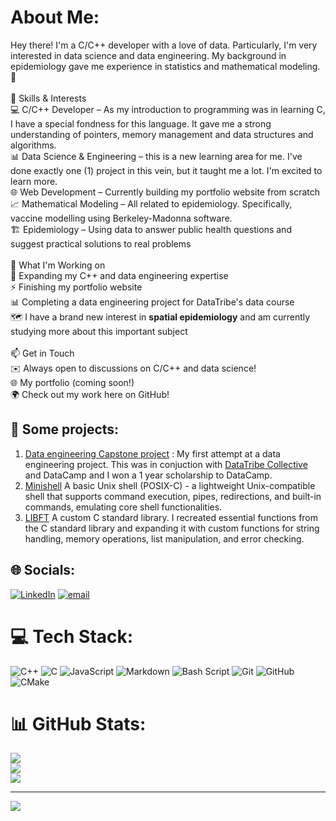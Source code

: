 # About Me:
Hey there! I'm a C/C++ developer with a love of data. Particularly, I'm very interested in data science and data engineering. My background in epidemiology gave me experience in statistics and mathematical modeling. 🚀<br><br>🔧 Skills & Interests<br>💻 C/C++ Developer – As my introduction to programming was in learning C, I have a special fondness for this language. It gave me a strong understanding of pointers, memory management and data structures and algorithms.<br>📊 Data Science & Engineering – this is a new learning area for me. I've done exactly one (1) project in this vein, but it taught me a lot. I'm excited to learn more.<br>🌐 Web Development – Currently building my portfolio website from scratch<br>📈 Mathematical Modeling – All related to epidemiology. Specifically, vaccine modelling using Berkeley-Madonna software.<br>🏗️ Epidemiology – Using data to answer public health questions and suggest practical solutions to real problems<br><br>🔭 What I'm Working on<br>📂 Expanding my C++ and data engineering expertise<br>⚡ Finishing my portfolio website<br>📊 Completing a data engineering project for DataTribe's data course<br>🗺️ I have a brand new interest in **spatial epidemiology** and am currently studying more about this important subject<br><br>📫 Get in Touch<br>✉️ Always open to discussions on C/C++ and data science!<br>🌐 My portfolio (coming soon!)<br>🌍 Check out my work here on GitHub!

## 💫 Some projects:
1. [Data engineering Capstone project](https://github.com/natalie-mein/data-engineering-learnings) : My first attempt at a data engineering project.
   This was in conjuction with [DataTribe Collective](https://github.com/datatribe-collective) and DataCamp and I won a 1 year scholarship to DataCamp.
2. [Minishell](https://github.com/natalie-mein/Minishell) A basic Unix shell (POSIX-C) -  a lightweight Unix-compatible shell that supports command execution, pipes, redirections, and built-in commands, emulating core shell functionalities.
3. [LIBFT](https://github.com/natalie-mein/libft)  A custom C standard library. I recreated essential functions from the C standard library and expanding it with custom functions for string handling, memory operations, list manipulation, and error checking. 

## 🌐 Socials:
[![LinkedIn](https://img.shields.io/badge/LinkedIn-%230077B5.svg?logo=linkedin&logoColor=white)](https://linkedin.com/in/www.linkedin.com/in/natalie-meintjes) [![email](https://img.shields.io/badge/Email-D14836?logo=gmail&logoColor=white)](mailto:natalie.mein@gmail.com) 

# 💻 Tech Stack:
![C++](https://img.shields.io/badge/c++-%2300599C.svg?style=for-the-badge&logo=c%2B%2B&logoColor=white) ![C](https://img.shields.io/badge/c-%2300599C.svg?style=for-the-badge&logo=c&logoColor=white) ![JavaScript](https://img.shields.io/badge/javascript-%23323330.svg?style=for-the-badge&logo=javascript&logoColor=%23F7DF1E) ![Markdown](https://img.shields.io/badge/markdown-%23000000.svg?style=for-the-badge&logo=markdown&logoColor=white) ![Bash Script](https://img.shields.io/badge/bash_script-%23121011.svg?style=for-the-badge&logo=gnu-bash&logoColor=white) ![Git](https://img.shields.io/badge/git-%23F05033.svg?style=for-the-badge&logo=git&logoColor=white) ![GitHub](https://img.shields.io/badge/github-%23121011.svg?style=for-the-badge&logo=github&logoColor=white) ![CMake](https://img.shields.io/badge/CMake-%23008FBA.svg?style=for-the-badge&logo=cmake&logoColor=white)
# 📊 GitHub Stats:
![](https://github-readme-stats.vercel.app/api?username=natalie-mein&theme=dark&hide_border=false&include_all_commits=false&count_private=false)<br/>
![](https://nirzak-streak-stats.vercel.app/?user=natalie-mein&theme=dark&hide_border=false)<br/>
![](https://github-readme-stats.vercel.app/api/top-langs/?username=natalie-mein&theme=dark&hide_border=false&include_all_commits=false&count_private=false&layout=compact)

---
[![](https://visitcount.itsvg.in/api?id=Arcane-Jill&icon=0&color=0)](https://visitcount.itsvg.in)
